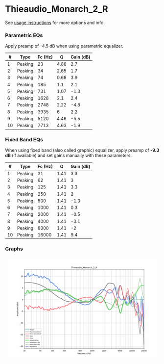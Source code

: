 # Thieaudio_Monarch_2_R
See [usage instructions](https://github.com/jaakkopasanen/AutoEq#usage) for more options and info.

### Parametric EQs
Apply preamp of -4.5 dB when using parametric equalizer.

|   # | Type    |   Fc (Hz) |    Q |   Gain (dB) |
|-----|---------|-----------|------|-------------|
|   1 | Peaking |        23 | 4.88 |         2.7 |
|   2 | Peaking |        34 | 2.65 |         1.7 |
|   3 | Peaking |        74 | 0.68 |         3.9 |
|   4 | Peaking |       185 | 1.1  |         2.1 |
|   5 | Peaking |       731 | 1.07 |        -1.3 |
|   6 | Peaking |      1628 | 2.1  |         2.4 |
|   7 | Peaking |      2748 | 2.22 |        -4.8 |
|   8 | Peaking |      3935 | 6    |         2.2 |
|   9 | Peaking |      5120 | 4.46 |        -5.5 |
|  10 | Peaking |      7713 | 4.63 |        -1.9 |

### Fixed Band EQs
When using fixed band (also called graphic) equalizer, apply preamp of **-9.3 dB** (if available) and set gains manually with these parameters.

|   # | Type    |   Fc (Hz) |    Q |   Gain (dB) |
|-----|---------|-----------|------|-------------|
|   1 | Peaking |        31 | 1.41 |         3.3 |
|   2 | Peaking |        62 | 1.41 |         3   |
|   3 | Peaking |       125 | 1.41 |         3.3 |
|   4 | Peaking |       250 | 1.41 |         2   |
|   5 | Peaking |       500 | 1.41 |        -1.3 |
|   6 | Peaking |      1000 | 1.41 |         0.3 |
|   7 | Peaking |      2000 | 1.41 |        -0.5 |
|   8 | Peaking |      4000 | 1.41 |        -3.1 |
|   9 | Peaking |      8000 | 1.41 |        -2   |
|  10 | Peaking |     16000 | 1.41 |         9.4 |

### Graphs
![](./Thieaudio_Monarch_2_R.png)
